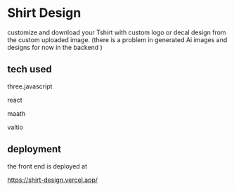
# Shirt Design

customize and download your Tshirt with custom logo or decal design from the custom  uploaded image.
(there is a problem in generated Ai images and designs for now in the backend )

## tech used
 three.javascript

 react 

 maath

 valtio
## deployment

the front end is deployed at 

https://shirt-design.vercel.app/

